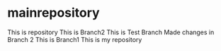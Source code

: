 # mainrepository
This is repository
This is Branch2
This is Test Branch
Made changes in Branch 2
This is Branch1
This is my repository

